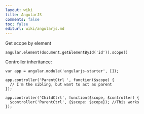 ```yaml
---
layout: wiki
title: AngularJS
comments: false
toc: false
editurl: wiki/angularjs.md
---
```


Get scope by element

```
angular.element(document.getElementById('id')).scope()
```

Controller inheritance:

```
var app = angular.module('angularjs-starter', []);

app.controller('ParentCtrl ', function($scope) {
  // I'm the sibling, but want to act as parent
});

app.controller('ChildCtrl', function($scope, $controller) {
  $controller('ParentCtrl', {$scope: $scope}); //This works
});
```
